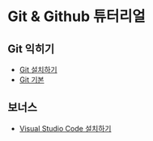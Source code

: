 # Git & Github 튜터리얼
## Git 익히기
* [Git 설치하기](InstallGit.md)
* [Git 기본](GitBasic.md)


## 보너스
* [Visual Studio Code 설치하기](InstallVisualStudioCode.md)
